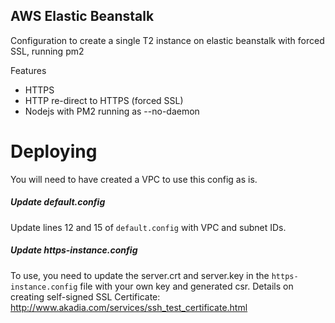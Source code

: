 ##  AWS Elastic Beanstalk

Configuration to create a single T2 instance on elastic beanstalk with forced SSL, running pm2

Features
- HTTPS
- HTTP re-direct to HTTPS (forced SSL)
- Nodejs with PM2 running as --no-daemon

# Deploying
You will need to have created a VPC to use this config as is.

##### Update default.config
Update lines 12 and 15 of `default.config` with VPC and subnet IDs.

##### Update https-instance.config

To use, you need to update the server.crt and server.key in the `https-instance.config` file with your own key and generated csr.
Details on creating self-signed SSL Certificate: http://www.akadia.com/services/ssh_test_certificate.html


